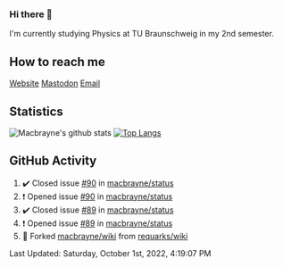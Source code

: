 ### Hi there 👋
I'm currently studying Physics at TU Braunschweig in my 2nd semester.

## How to reach me
[Website](https://florentin-schleuss.de)
[Mastodon](https://norden.social/@florentin)
[Email](mailto:hello@macbrayne.de)

## Statistics
![Macbrayne's github stats](https://github-readme-stats.vercel.app/api?username=macbrayne&count_private=true&show_icons=true&hide_rank=true&custom_title=macbrayne's%20GitHub%20Stats)
[![Top Langs](https://github-readme-stats.vercel.app/api/top-langs/?username=macbrayne&exclude_repo=liftron&layout=compact)](https://github.com/anuraghazra/github-readme-stats)
## GitHub Activity

<!--RECENT_ACTIVITY:start-->
1. ✔️ Closed issue [#90](https://github.com/macbrayne/status/issues/90) in [macbrayne/status](https://github.com/macbrayne/status)
2. ❗️ Opened issue [#90](https://github.com/macbrayne/status/issues/90) in [macbrayne/status](https://github.com/macbrayne/status)
3. ✔️ Closed issue [#89](https://github.com/macbrayne/status/issues/89) in [macbrayne/status](https://github.com/macbrayne/status)
4. ❗️ Opened issue [#89](https://github.com/macbrayne/status/issues/89) in [macbrayne/status](https://github.com/macbrayne/status)
5. 🔱 Forked [macbrayne/wiki](https://github.com/macbrayne/wiki) from [requarks/wiki](https://github.com/requarks/wiki)
<!--RECENT_ACTIVITY:end-->

<!--RECENT_ACTIVITY:last_update-->
Last Updated: Saturday, October 1st, 2022, 4:19:07 PM
<!--RECENT_ACTIVITY:last_update_end-->


<!--
**macbrayne/macbrayne** is a ✨ _special_ ✨ repository because its `README.md` (this file) appears on your GitHub profile.

Here are some ideas to get you started:

- 🔭 I’m currently working on ...
- 🌱 I’m currently learning ...
- 👯 I’m looking to collaborate on ...
- 🤔 I’m looking for help with ...
- 💬 Ask me about ...
- 📫 How to reach me: ...
- 😄 Pronouns: ...
- ⚡ Fun fact: ...
-->

